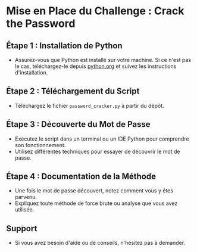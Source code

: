 # Mise en Place du Challenge : Crack the Password

## Étape 1 : Installation de Python

- Assurez-vous que Python est installé sur votre machine. Si ce n'est pas le cas, téléchargez-le depuis [python.org](https://www.python.org/downloads/) et suivez les instructions d'installation.

## Étape 2 : Téléchargement du Script

- Téléchargez le fichier `password_cracker.py` à partir du dépôt.

## Étape 3 : Découverte du Mot de Passe

- Exécutez le script dans un terminal ou un IDE Python pour comprendre son fonctionnement.
- Utilisez différentes techniques pour essayer de découvrir le mot de passe.

## Étape 4 : Documentation de la Méthode

- Une fois le mot de passe découvert, notez comment vous y êtes parvenu.
- Expliquez toute méthode de force brute ou analyse que vous avez utilisée.

## Support

- Si vous avez besoin d'aide ou de conseils, n'hésitez pas à demander.

